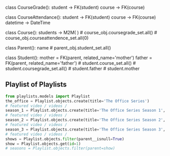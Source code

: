 

class CourseGrade():
    student -> FK(student)
    course -> FK(course)


class CourseAttendance():
    student -> FK(student)
    course -> FK(course)
    datetime -> DateTime


class Course():
    students -> M2M( )
    # course_obj.coursegrade_set.all()
    # course_obj.courseattendence_set.all(0)

class Parent():
    name
    # parent_obj.student_set.all()

class Student():
    mother = FK(parent, related_name='mother')
    father = FK(parent, related_name='father')
    # student.course_set.all()
    # student.coursegrade_set.all()
    # student.father
    # student.mother




## Playlist of Playlists


```python
from playlists.models import Playlist
the_office = Playlist.objects.create(title='The Office Series')
# featured video / videos / 
season_1 = Playlist.objects.create(title='The Office Series Season 1', parent=the_office, order=1)
# featured video / videos / 
season_2 = Playlist.objects.create(title='The Office Series Season 2', parent=the_office, order=2)
# featured video / videos / 
season_3 = Playlist.objects.create(title='The Office Series Season 3', parent=the_office, order=3)
# featured video / videos / 
shows = Playlist.objects.filter(parent__isnull=True)
show = Playlist.objects.get(id=1)
# seasons = Playlist.objects.filter(parent=show)